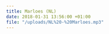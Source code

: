 ```yaml
---
title: Marloes (NL)
date: 2018-01-31 13:56:00 +01:00
file: "/uploads/NL%20-%20Marloes.mp3"
---
```


